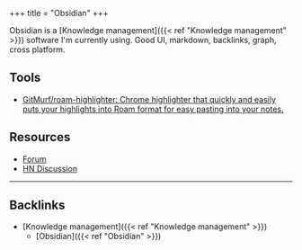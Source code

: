 +++
title = "Obsidian"
+++


Obsidian is a [Knowledge management]({{< ref "Knowledge management" >}}) software I'm currently using. Good UI, markdown, backlinks, graph, cross platform.

## Tools
- [GitMurf/roam-highlighter: Chrome highlighter that quickly and easily puts your highlights into Roam format for easy pasting into your notes.](https://github.com/GitMurf/roam-highlighter/)

## Resources
- [Forum](https://forum.obsidian.md/)
- [HN Discussion](https://news.ycombinator.com/item?id=23324598)

---
## Backlinks
* [Knowledge management]({{< ref "Knowledge management" >}})
	* [Obsidian]({{< ref "Obsidian" >}})

